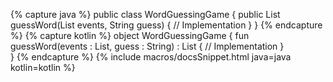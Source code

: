 {% capture java %}
public class WordGuessingGame {
    public List<DomainEvent> guessWord(List<DomainEvents> events, String guess) {
        // Implementation
    }
}
{% endcapture %}
{% capture kotlin %}
object WordGuessingGame {
    fun guessWord(events : List<DomainEvent>, guess : String) : List<DomainEvent> {
        // Implementation
    }    
}
{% endcapture %}
{% include macros/docsSnippet.html java=java kotlin=kotlin %}